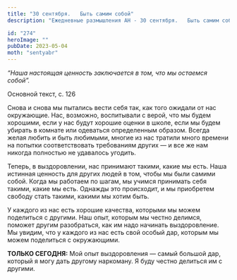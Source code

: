 ```yaml
---
title: "30 сентября.   Быть самим собой"
description: "Ежедневные размышления АН - 30 сентября.   Быть самим собой"

id: "274"
heroImage: ""
pubDate: 2023-05-04
moth: "sentyabr"
---
```


_“Наша настоящая ценность заключается в том, что мы остаемся собой”._

Основной текст, с. 126

Снова и снова мы пытались вести себя так, как того ожидали от нас окружающие.
Нас, возможно, воспитывали с верой, что мы будем хорошими, если у нас будут
хорошие оценки в школе, если мы будем убирать в комнате или одеваться
определенным образом. Всегда желая любить и быть любимыми, многие из нас
тратили много времени на попытки соответствовать требованиям других — и все же
нам никогда полностью не удавалось угодить.

Теперь, в выздоровлении, нас принимают такими, какие мы есть. Наша истинная
ценность для других людей в том, чтобы мы были самими собой. Когда мы работаем
по шагам, мы учимся принимать себя такими, какие мы есть. Однажды это
происходит, и мы приобретем свободу стать такими, какими мы хотим быть.

У каждого из нас есть хорошие качества, которыми мы можем поделиться с
другими. Наш опыт, которым мы честно делимся, поможет другим разобраться, как
им надо начинать выздоровление. Мы увидим, что у каждого из нас есть свой
особый дар, которым мы можем поделиться с окружающими.

**ТОЛЬКО СЕГОДНЯ:** Мой опыт выздоровления — самый большой дар, который я могу
дать другому наркоману. Я буду честно делиться им с другими.
